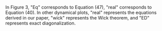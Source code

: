 In Figure 3, "Eq" corresponds to Equation (47), "real" corresponds to Equation (40). In other dynamical plots, "real" represents the equations derived in our paper, "wick" represents the Wick theorem, and "ED" represents exact diagonalization.
